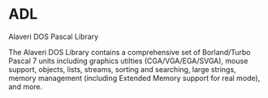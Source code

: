 # ADL
Alaveri DOS Pascal Library

The Alaveri DOS Library contains a comprehensive set of Borland/Turbo Pascal 7 units including graphics utilties (CGA/VGA/EGA/SVGA), mouse support, objects, lists, streams, sorting and searching, large strings, memory management (including Extended Memory support for real mode), and more.